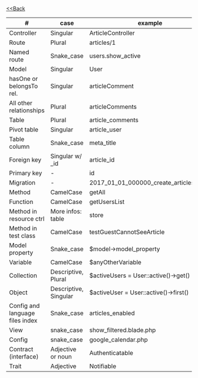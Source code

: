 [<<Back](../README.md)

| #                          | case                            | example                                |
|----------------------------|---------------------------------|----------------------------------------|
| Controller                 | Singular                        | ArticleController                      |
| Route                      | Plural                          | articles/1                             |
| Named route                | Snake_case                      | users.show_active                      |
| Model                      | Singular                        | User                                   |
| hasOne or belongsTo rel.   | Singular                        | articleComment                         |
| All other relationships    | Plural                          | articleComments                        |
| Table                      | Plural                          | article_comments                       |
| Pivot table                | Singular                        | article_user                           |
| Table column               | Snake_case                      | meta_title                             |
| Foreign key                | Singular w/ _id                 | article_id                             |
| Primary key                | -                               | id                                     |
| Migration                  | -                               | 2017_01_01_000000_create_articles_table|
| Method                     | CamelCase                       | getAll                                 |
| Function                   | CamelCase                       | getUsersList                               |
| Method in resource ctrl    | More infos: table               | store                                  |
| Method in test class       | CamelCase                       | testGuestCannotSeeArticle              |
| Model property             | Snake_case                      | $model->model_property                 |
| Variable                   | CamelCase                       | $anyOtherVariable                      |
| Collection                 | Descriptive, Plural             | $activeUsers = User::active()->get()   |
| Object                     | Descriptive, Singular           | $activeUser = User::active()->first()  |
| Config and language files index | Snake_case                 | articles_enabled                       |
| View                       | snake_case                      | show_filtered.blade.php                |
| Config                     | snake_case                      | google_calendar.php                    |
| Contract (interface)       | Adjective or noun               | Authenticatable                        |
| Trait                      | Adjective                       | Notifiable                             |

